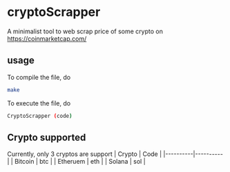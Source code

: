 # cryptoScrapper
A minimalist tool to web scrap price of some crypto on https://coinmarketcap.com/
## usage
To compile the file, do
```bash
make
```
To execute the file, do
```bash
CryptoScrapper (code)
```

## Crypto supported
Currently, only 3 cryptos are support
| Crypto | Code | 
|----------|----------|
| Bitcoin  | btc   | 
| Etheruem  | eth |
| Solana   | sol   | 


